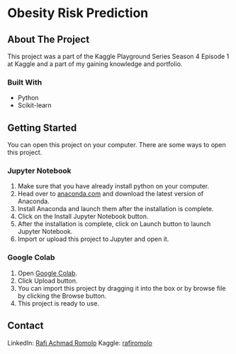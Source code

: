 # Obesity Risk Prediction

<!-- ABOUT THE PROJECT -->

## About The Project

This project was a part of the Kaggle Playground Series Season 4 Episode 1 at Kaggle and a part of my gaining knowledge and portfolio.

### Built With

<ul>
    <li>Python</li>
    <li>Scikit-learn</li>
</ul>

<!-- GETTING STARTED -->

## Getting Started

You can open this project on your computer. There are some ways to open this project.

### Jupyter Notebook

<ol>
    <li>Make sure that you have already install python on your computer.</li>
    <li>Head over to <a href="https://www.anaconda.com/">anaconda.com</a> and download the latest version of Anaconda.</li>
    <li>Install Anaconda and launch them after the installation is complete.</li>
    <li>Click on the Install Jupyter Notebook button.</li>
    <li>After the installation is complete, click on Launch button to launch Jupyter Notebook.</li>
    <li>Import or upload this project to Jupyter and open it.</li>
</ol>

### Google Colab

<ol>
    <li>Open <a href="https://colab.research.google.com/">Google Colab</a>.</li>
    <li>Click Upload button.</li>
    <li>You can import this project by dragging it into the box or by browse file by clicking the Browse button.</li>
    <li>This project is ready to use.</li>
</ol>

<!-- CONTACT -->

## Contact

LinkedIn: <a href="https://www.linkedin.com/in/rafi-achmad-romolo/">Rafi Achmad Romolo</a>
Kaggle: <a href="https://www.kaggle.com/rafiromolo">rafiromolo</a>
